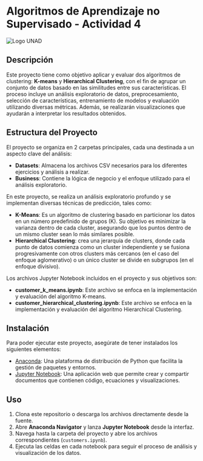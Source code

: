 # Algoritmos de Aprendizaje no Supervisado - Actividad 4
![Logo UNAD](https://datateca.unad.edu.co/contenidos/publicaciones/Comunicaciones_VIMEP/course-images/GENERAL/es/logoUNAD-HD.webp)

## Descripción
Este proyecto tiene como objetivo aplicar y evaluar dos algoritmos de clustering: **K-means** y **Hierarchical Clustering**, con el fin de agrupar un conjunto de datos basado en las similitudes entre sus características. El proceso incluye un análisis exploratorio de datos, preprocesamiento, selección de características, entrenamiento de modelos y evaluación utilizando diversas métricas. Además, se realizarán visualizaciones que ayudarán a interpretar los resultados obtenidos.

## Estructura del Proyecto
El proyecto se organiza en 2 carpetas principales, cada una destinada a un aspecto clave del análisis:

- **Datasets**: Almacena los archivos CSV necesarios para los diferentes ejercicios y análisis a realizar.
- **Business**: Contiene la lógica de negocio y el enfoque utilizado para el análisis exploratorio.

En este proyecto, se realiza un análisis exploratorio profundo y se implementan diversas técnicas de predicción, tales como:
- **K-Means**: Es un algoritmo de clustering basado en particionar los datos en un número predefinido de grupos (K). Su objetivo es minimizar la varianza dentro de cada cluster, asegurando que los puntos dentro de un mismo cluster sean lo más similares posible. 
- **Hierarchical Clustering**:  crea una jerarquía de clusters, donde cada punto de datos comienza como un cluster independiente y se fusiona progresivamente con otros clusters más cercanos (en el caso del enfoque aglomerativo) o un único cluster se divide en subgrupos (en el enfoque divisivo).

Los archivos Jupyter Notebook incluidos en el proyecto y sus objetivos son:

- **customer_k_means.ipynb**: Este archivo se enfoca en la implementación y evaluación del algoritmo K-means.
- **customer_hierarchical_clustering.ipynb**: Este archivo se enfoca en la implementación y evaluación del algoritmo Hierarchical Clustering.

## Instalación
Para poder ejecutar este proyecto, asegúrate de tener instalados los siguientes elementos:

- [Anaconda](https://www.anaconda.com/products/distribution): Una plataforma de distribución de Python que facilita la gestión de paquetes y entornos.
- [Jupyter Notebook](https://jupyter.org/install): Una aplicación web que permite crear y compartir documentos que contienen código, ecuaciones y visualizaciones.

## Uso
1. Clona este repositorio o descarga los archivos directamente desde la fuente.
2. Abre **Anaconda Navigator** y lanza **Jupyter Notebook** desde la interfaz.
3. Navega hasta la carpeta del proyecto y abre los archivos correspondientes (`customers.ipynb`).
4. Ejecuta las celdas en cada notebook para seguir el proceso de análisis y visualización de los datos.

